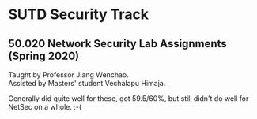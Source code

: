 # SUTD Security Track
## 50.020 Network Security Lab Assignments (Spring 2020)
Taught by Professor Jiang Wenchao.    
Assisted by Masters' student Vechalapu Himaja.  

Generally did quite well for these, got 59.5/60%, but still didn't do well for NetSec on a whole. :-(

